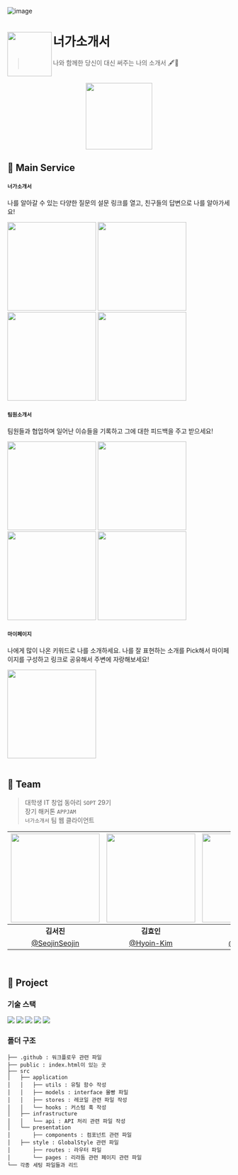 ![image](https://user-images.githubusercontent.com/73823388/150393581-05b5d78e-6283-48d4-b983-f75ebaaca34b.png)

# 너가소개서<img src="https://user-images.githubusercontent.com/73823388/150399439-ae1c9902-8e37-45a3-a6a5-f3d29e7601a4.png" align=left width=100>

> 나와 함께한 당신이 대신 써주는 나의 소개서 🖋📓

<br />

<div align="center">
  <img src="https://user-images.githubusercontent.com/73823388/150405288-e6c19597-8ff6-49ac-911f-fe0d36c8e400.gif" width=150>

</div>



## 📓 Main Service



#### `너가소개서` <br />
나를 알아갈 수 있는 다양한 질문의 설문 링크를 열고, 친구들의 답변으로 나를 알아가세요! <br />
<div align="left">
<img src="https://user-images.githubusercontent.com/73823388/150408607-bf7d2bf2-16ab-4dfa-b27f-320b52af827a.png" width=200>
<img src="https://user-images.githubusercontent.com/73823388/150408727-93c3744a-444c-480c-a941-1346ff4ea2d0.png" width=200>
  <img src="https://user-images.githubusercontent.com/73823388/150408869-d1c5a594-9d08-436d-9054-4ce74e51a7b9.png" width=200>
   <img src="https://user-images.githubusercontent.com/73823388/150532865-59f7396d-c94b-4d87-83a8-a03da379bea1.png" width=200>
</div>


#### `팀원소개서` <br />
팀원들과 협업하며 일어난 이슈들을 기록하고 그에 대한 피드백을 주고 받으세요! <br />
<div align="left">
<img src="https://user-images.githubusercontent.com/73823388/150534199-9f5ba65c-a77f-4a85-bc5b-0d2dced5e0b2.png" width=200>
<img src="https://user-images.githubusercontent.com/73823388/150412223-db984eb7-c2db-4018-bf20-e4a77ca7c08d.png" width=200>
  <img src="https://user-images.githubusercontent.com/73823388/150533927-b9bbc079-e366-4dce-b2f8-dcf277c4a3ce.png" width=200>
   <img src="https://user-images.githubusercontent.com/73823388/150533291-a5ee42b2-81ca-43fd-9b48-fa7604d40af6.png" width=200>
</div>

#### `마이페이지` <br />
나에게 많이 나온 키워드로 나를 소개하세요. 나를 잘 표현하는 소개를 Pick해서 마이페이지를 구성하고 링크로 공유해서 주변에 자랑해보세요! <br />
<div align="left">
<img src="https://user-images.githubusercontent.com/73823388/150534348-973cdf41-034a-4c6f-81e0-9206ce536bd5.png" width=200>
</div>

<br />

## 📓 Team

> 대학생 IT 창업 동아리 `SOPT` 29기 <br />
> 장기 해커톤 `APPJAM` <br />
>  `너가소개서` 팀 웹 클라이언트 <br />

|<img src="https://user-images.githubusercontent.com/73823388/150397401-f3d3da1d-c684-49af-9c09-b9249500b6f2.png" width=200>|<img src="https://user-images.githubusercontent.com/73823388/150397586-80771a1c-b238-4c6e-9110-d4f852d3eb04.png" width=200>|<img src="https://user-images.githubusercontent.com/73823388/150397971-bc6a3585-5d1f-42fe-8fc8-36edcb4dcd2b.png" width=200>|<img src="https://user-images.githubusercontent.com/73823388/150397746-6ade7bc1-3c5f-4cbc-b1a0-9fe8599c1230.png" width=200>|
|:--:|:--:|:--:|:--:|
|**김서진**|**김효인**|**남주영**|**백지연**|
|[@SeojinSeojin](https://github.com/SeojinSeojin)|[@Hyoin-Kim](https://github.com/Hyoin-Kim)|[@jynam17](https://github.com/jynam17)|[@100Gyeon](https://github.com/100Gyeon)|

<br />

## 📓 Project
### 기술 스택
<div align="left">
  <img src="https://img.shields.io/badge/TypeScript-3178C6?style=flat-square&logo=typescript&logoColor=white"/>
  <img src="https://img.shields.io/badge/React-61DAFB?style=flat-square&logo=React&logoColor=white"/>
  <img src="https://img.shields.io/badge/recoil-764ABC?style=flat-square&logo=&logoColor=white"/>
  <img src="https://img.shields.io/badge/axios-339933?style=flat-square&logo=&logoColor=white"/>
   <img src="https://img.shields.io/badge/styled--components-DB7093?style=flat-square&logo=styled-components&logoColor=white"/>
</div>

### 폴더 구조

```
├── .github : 워크플로우 관련 파일
├── public : index.html이 있는 곳
├── src
│   ├── application 
│   │   ├── utils : 유틸 함수 작성
│   │   ├── models : interface 몰빵 파일 
│   │   ├── stores : 레코일 관련 파일 작성
│   │   └── hooks : 커스텀 훅 작성 
│   ├── infrastructure 
│   │   └── api : API 처리 관련 파일 작성 
│   └── presentation 
│       ├── components : 컴포넌트 관련 파일 
│	├── style : GlobalStyle 관련 파일
│       ├── routes : 라우터 파일 
│       └── pages : 리라돔 관련 페이지 관련 파일 
└── 각종 세팅 파일들과 리드 
```
### 
